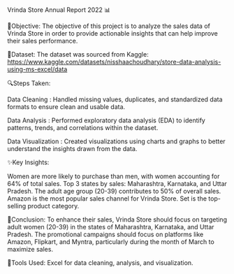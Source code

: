 Vrinda Store Annual Report 2022 📊

📌Objective:
The objective of this project is to analyze the sales data of Vrinda Store in order to provide actionable insights that can help improve their sales performance.

📑Dataset:
The dataset was sourced from Kaggle: https://www.kaggle.com/datasets/nisshaachoudhary/store-data-analysis-using-ms-excel/data

🔍Steps Taken:

Data Cleaning : Handled missing values, duplicates, and standardized data formats to ensure clean and usable data.

Data Analysis : Performed exploratory data analysis (EDA) to identify patterns, trends, and correlations within the dataset.

Data Visualization : Created visualizations using charts and graphs to better understand the insights drawn from the data.

✨Key Insights:

Women are more likely to purchase than men, with women accounting for 64% of total sales.
Top 3 states by sales: Maharashtra, Karnataka, and Uttar Pradesh.
The adult age group (20-39) contributes to 50% of overall sales.
Amazon is the most popular sales channel for Vrinda Store.
Set is the top-selling product category.

🎯Conclusion:
To enhance their sales, Vrinda Store should focus on targeting adult women (20-39) in the states of Maharashtra, Karnataka, and Uttar Pradesh. The promotional campaigns should focus on platforms like Amazon, Flipkart, and Myntra, particularly during the month of March to maximize sales.

📏Tools Used:
Excel for data cleaning, analysis, and visualization.
